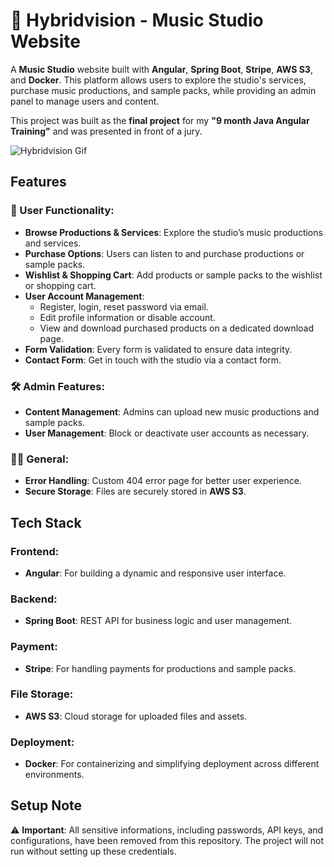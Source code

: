 # 🎵 Hybridvision - Music Studio Website

A **Music Studio** website built with **Angular**, **Spring Boot**, **Stripe**, **AWS S3**, and **Docker**. 
This platform allows users to explore the studio's services, purchase music productions, and sample packs, while providing an admin panel to manage users and content.

This project was built as the **final project** for my **"9 month Java Angular Training"** and was presented in front of a jury.

![Hybridvision Gif](https://github.com/user-attachments/assets/2a16bb4b-37da-4281-9c19-df265d1a2ff8)

## Features

### 🎸 User Functionality:
- **Browse Productions & Services**: Explore the studio’s music productions and services.
- **Purchase Options**: Users can listen to and purchase productions or sample packs.
- **Wishlist & Shopping Cart**: Add products or sample packs to the wishlist or shopping cart.
- **User Account Management**: 
  - Register, login, reset password via email.
  - Edit profile information or disable account.
  - View and download purchased products on a dedicated download page.
- **Form Validation**: Every form is validated to ensure data integrity.
- **Contact Form**: Get in touch with the studio via a contact form.

### 🛠️ Admin Features:
- **Content Management**: Admins can upload new music productions and sample packs.
- **User Management**: Block or deactivate user accounts as necessary.
  
### 🧑‍💻 General:
- **Error Handling**: Custom 404 error page for better user experience.
- **Secure Storage**: Files are securely stored in **AWS S3**.

## Tech Stack

### Frontend:
- **Angular**: For building a dynamic and responsive user interface.
  
### Backend:
- **Spring Boot**: REST API for business logic and user management.

### Payment:
- **Stripe**: For handling payments for productions and sample packs.

### File Storage:
- **AWS S3**: Cloud storage for uploaded files and assets.

### Deployment:
- **Docker**: For containerizing and simplifying deployment across different environments.

## Setup Note

⚠️ **Important**: All sensitive informations, including passwords, API keys, and configurations, have been removed from this repository. The project will not run without setting up these credentials.
